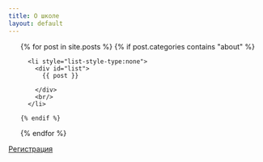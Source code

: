 ```yaml
---
title: О школе
layout: default
---
```

<ul>
  {% for post in site.posts %}
    {% if post.categories contains "about" %}
    
      <li style="list-style-type:none">
        <div id="list">
          {{ post }}
         
        </div>
        <br/>
      </li>

    {% endif %}
  {% endfor %}
</ul>
<a href="https://goo.gl/forms/EGx3EoWvk4WNufL22" class="bigbtn">Регистрация</a>
